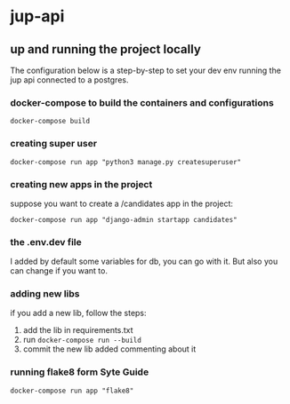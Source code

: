 # jup-api

## up and running the project locally
The configuration below is a step-by-step to set your dev env running the jup api connected to a postgres.


### docker-compose to build the containers and configurations
`docker-compose build`

### creating super user
`docker-compose run app "python3 manage.py createsuperuser"`


### creating new apps in the project

suppose you want to create a /candidates app in the project:

`docker-compose run app "django-admin startapp candidates"`

### the .env.dev file

I added by default some variables for db, you can go with it. But also you can change if you want to.

### adding new libs

if you add a new lib, follow the steps:
  1. add the lib in requirements.txt
  2. run `docker-compose run --build`
  3. commit the new lib added commenting about it

### running flake8 form Syte Guide

`docker-compose run app "flake8"`
